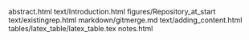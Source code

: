 abstract.html
text/Introduction.html
figures/Repository_at_start
text/existingrep.html
markdown/gitmerge.md
text/adding_content.html
tables/latex_table/latex_table.tex
notes.html
